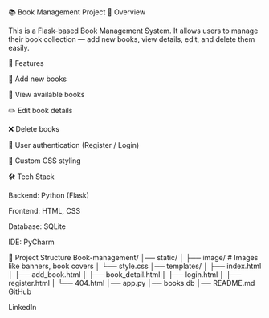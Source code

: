 📚 Book Management Project
📖 Overview

This is a Flask-based Book Management System.
It allows users to manage their book collection — add new books, view details, edit, and delete them easily.

🚀 Features

📝 Add new books

📖 View available books

✏️ Edit book details

❌ Delete books

👤 User authentication (Register / Login)

🎨 Custom CSS styling

🛠 Tech Stack

Backend: Python (Flask)

Frontend: HTML, CSS

Database: SQLite

IDE: PyCharm

📂 Project Structure
Book-management/
│── static/
│   ├── image/          # Images like banners, book covers
│   └── style.css
│── templates/
│   ├── index.html
│   ├── add_book.html
│   ├── book_detail.html
│   ├── login.html
│   ├── register.html
│   └── 404.html
│── app.py
│── books.db
│── README.md
GitHub

LinkedIn

